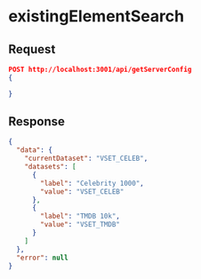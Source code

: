 # existingElementSearch

## Request

```json
POST http://localhost:3001/api/getServerConfig
{

}
```

## Response

```json
{
  "data": {
    "currentDataset": "VSET_CELEB",
    "datasets": [
      {
        "label": "Celebrity 1000",
        "value": "VSET_CELEB"
      },
      {
        "label": "TMDB 10k",
        "value": "VSET_TMDB"
      }
    ]
  },
  "error": null
}
```
